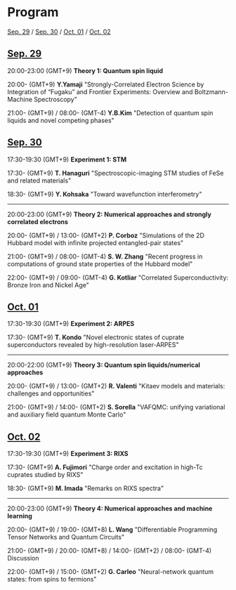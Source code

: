 # Program

[Sep. 29](#0929) / [Sep. 30](#0930) / [Oct. 01](#1001) / [Oct. 02](#1002)

<h2 id="0929" class="date"><a href="abstracts#0929">Sep. 29</a></h2>

<!-- <div class="chair">Chair:  </div> -->

20:00-23:00 (GMT+9) **Theory 1: Quantum spin liquid**

20:00-      (GMT+9) **Y.Yamaji** "Strongly-Correlated Electron Science by Integration of “Fugaku” and Frontier Experiments: Overview and Boltzmann-Machine Spectroscopy"

21:00-      (GMT+9) / 08:00- (GMT-4)  **Y.B.Kim** "Detection of quantum spin liquids and novel
competing phases"

<!-- [tmp](abstracts#yamaji)-->


<!-- <div class="chair">Chair:  </div> -->


<h2 id="0930" class="date"><a href="abstracts#0930">Sep. 30</a></h2>

17:30-19:30 (GMT+9) **Experiment 1: STM**

17:30- (GMT+9) **T. Hanaguri** "Spectroscopic-imaging STM studies of FeSe and related materials"

18:30- (GMT+9) **Y. Kohsaka** "Toward wavefunction interferometry"

-----

20:00-23:00 (GMT+9) **Theory 2: Numerical approaches and strongly correlated electrons**

20:00- (GMT+9) / 13:00- (GMT+2) **P. Corboz** "Simulations of the 2D Hubbard model with infinite projected entangled-pair states"

21:00- (GMT+9) / 08:00- (GMT-4) **S. W. Zhang** "Recent progress in computations of ground state properties of the Hubbard model"

22:00- (GMT+9) / 09:00- (GMT-4) **G. Kotliar** "Correlated Superconductivity: Bronze Iron and Nickel Age"


<h2 id="1001" class="date"><a href="abstracts#1001">Oct. 01</a></h2>

17:30-19:30 (GMT+9) **Experiment 2: ARPES**

17:30- (GMT+9) **T. Kondo** "Novel electronic states of cuprate superconductors revealed by
high-resolution laser-ARPES"

-----

20:00-22:00 (GMT+9) **Theory 3: Quantum spin liquids/numerical approaches**

20:00- (GMT+9) / 13:00- (GMT+2) **R. Valenti** "Kitaev models and materials: challenges and opportunities"

21:00- (GMT+9) / 14:00- (GMT+2) **S. Sorella** "VAFQMC: unifying variational and auxiliary field quantum Monte Carlo"


<h2 id="1002" class="date"><a href="abstracts#1002">Oct. 02</a></h2>

17:30-19:30 (GMT+9) **Experiment 3: RIXS**

17:30- (GMT+9) **A. Fujimori** "Charge order and excitation in high-Tc cuprates studied by RIXS"

18:30- (GMT+9) **M. Imada** "Remarks on RIXS spectra"

-----

20:00-23:00 (GMT+9) **Theory 4: Numerical approaches and machine learning**

20:00- (GMT+9) / 19:00- (GMT+8) **L. Wang** "Differentiable Programming Tensor Networks and Quantum Circuits"

21:00- (GMT+9) / 20:00- (GMT+8) / 14:00- (GMT+2) / 08:00- (GMT-4) Discussion

22:00- (GMT+9) / 15:00- (GMT+2) **G. Carleo** "Neural-network quantum states: from spins to fermions"

